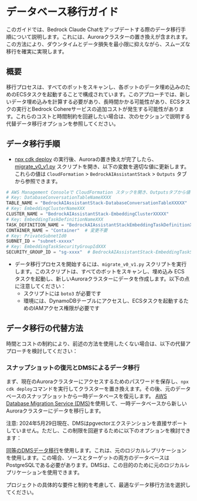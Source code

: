 # データベース移行ガイド

このガイドでは、Bedrock Claude Chatをアップデートする際のデータ移行手順について説明します。これには、Auroraクラスターの置き換えが含まれます。この方法により、ダウンタイムとデータ損失を最小限に抑えながら、スムーズな移行を確実に実現します。

## 概要

移行プロセスは、すべてのボットをスキャンし、各ボットのデータ埋め込みのためのECSタスクを起動することで構成されています。このアプローチでは、新しいデータ埋め込みを計算する必要があり、長時間かかる可能性があり、ECSタスクの実行とBedrock Cohereサービスの追加コストが発生する可能性があります。これらのコストと時間制約を回避したい場合は、次のセクションで説明する代替データ移行オプションを参照してください。

## データ移行手順

- [npx cdk deploy](../README.md#deploy-using-cdk) の実行後、Auroraの置き換えが完了したら、[migrate_v0_v1.py](./migrate_v0_v1.py) スクリプトを開き、以下の変数を適切な値に更新します。これらの値は `CloudFormation` > `BedrockAIAssistantStack` > `Outputs` タブから参照できます。

```py
# AWS Management Consoleで CloudFormation スタックを開き、Outputsタブから値をコピーします
# Key: DatabaseConversationTableNameXXXX
TABLE_NAME = "BedrockAIAssistantStack-DatabaseConversationTableXXXXX"
# Key: EmbeddingClusterNameXXX
CLUSTER_NAME = "BedrockAIAssistantStack-EmbeddingClusterXXXXX"
# Key: EmbeddingTaskDefinitionNameXXX
TASK_DEFINITION_NAME = "BedrockAIAssistantStackEmbeddingTaskDefinitionXXXXX"
CONTAINER_NAME = "Container"  # 変更不要
# Key: PrivateSubnetId0
SUBNET_ID = "subnet-xxxxx"
# Key: EmbeddingTaskSecurityGroupIdXXX
SECURITY_GROUP_ID = "sg-xxxx"  # BedrockAIAssistantStack-EmbeddingTaskSecurityGroupXXXXX
```

- データ移行プロセスを開始するには、`migrate_v0_v1.py` スクリプトを実行します。このスクリプトは、すべてのボットをスキャンし、埋め込み ECS タスクを起動し、新しいAuroraクラスターにデータを作成します。以下の点に注意してください：
  - スクリプトには `boto3` が必要です
  - 環境には、DynamoDBテーブルにアクセスし、ECSタスクを起動するためのIAMアクセス権限が必要です

## データ移行の代替方法

時間とコストの制約により、前述の方法を使用したくない場合は、以下の代替アプローチを検討してください：

### スナップショットの復元とDMSによるデータ移行

まず、現在のAuroraクラスターにアクセスするためのパスワードを保存し、`npx cdk deploy`コマンドを実行してクラスターを置き換えます。その後、元のデータベースのスナップショットから一時データベースを復元します。
[AWS Database Migration Service (DMS)](https://aws.amazon.com/dms/)を使用して、一時データベースから新しいAuroraクラスターにデータを移行します。

注意: 2024年5月29日現在、DMSはpgvectorエクステンションを直接サポートしていません。ただし、この制限を回避するために以下のオプションを検討できます：

[同等のDMSデータ移行](https://docs.aws.amazon.com/dms/latest/userguide/dm-migrating-data.html)を使用します。これは、元のロジカルレプリケーションを使用します。この場合、ソースとターゲットの両方のデータベースはPostgreSQLである必要があります。DMSは、この目的のために元のロジカルレプリケーションを使用できます。

プロジェクトの具体的な要件と制約を考慮して、最適なデータ移行方法を選択してください。